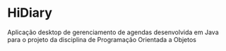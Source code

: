 # HiDiary
Aplicação desktop de gerenciamento de agendas desenvolvida em Java para o projeto da disciplina de Programação Orientada a Objetos
